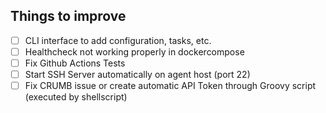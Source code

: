 ## Things to improve

- [ ] CLI interface to add configuration, tasks, etc. 
- [ ] Healthcheck not working properly in dockercompose
- [ ] Fix Github Actions Tests
- [ ] Start SSH Server automatically on agent host (port 22)
- [ ] Fix CRUMB issue or create automatic API Token through Groovy script (executed by shellscript)